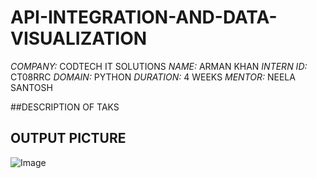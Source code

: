 # API-INTEGRATION-AND-DATA-VISUALIZATION


_COMPANY:_ CODTECH IT SOLUTIONS
_NAME:_ ARMAN KHAN
_INTERN ID:_ CT08RRC
_DOMAIN:_ PYTHON 
_DURATION:_ 4 WEEKS
_MENTOR:_  NEELA SANTOSH

##DESCRIPTION OF TAKS


## OUTPUT PICTURE
![Image](https://github.com/user-attachments/assets/64dfe2de-f08f-482d-9ccd-c6d1fdd7a434)
